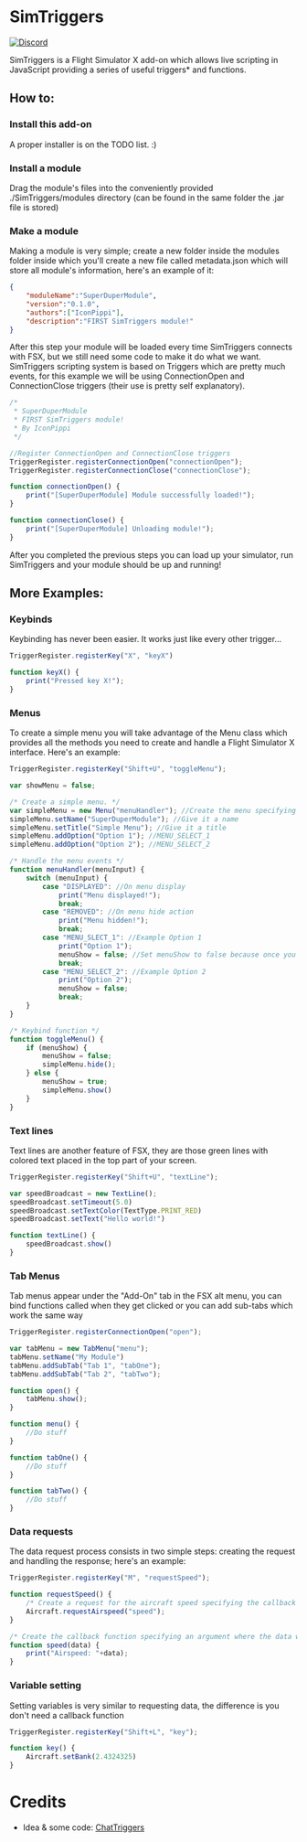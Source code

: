 # SimTriggers
<p align="left">
     <a href="https://discord.gg/cKdyggh">
        <img src="https://discordapp.com/api/guilds/609135276874399798/embed.png" alt="Discord" />
    </a>
</p>
SimTriggers is a Flight Simulator X add-on which allows live scripting in JavaScript providing a series of useful triggers* and functions.

## How to:

### Install this add-on
A proper installer is on the TODO list. :)

### Install a module
Drag the module's files into the conveniently provided ./SimTriggers/modules directory (can be found in the same folder the .jar file is stored)

### Make a module
Making a module is very simple; create a new folder inside the modules folder inside which you'll create a new file called metadata.json which will store all module's information, here's an example of it:
```json
{
    "moduleName":"SuperDuperModule",
    "version":"0.1.0",
    "authors":["IconPippi"],
    "description":"FIRST SimTriggers module!"
}
```
After this step your module will be loaded every time SimTriggers connects with FSX, but we still need some code to make it do what we want. SimTriggers scripting system is based on Triggers which are pretty much events, for this example we will be using ConnectionOpen and ConnectionClose triggers (their use is pretty self explanatory).
```js
/*
 * SuperDuperModule
 * FIRST SimTriggers module!
 * By IconPippi
 */

//Register ConnectionOpen and ConnectionClose triggers
TriggerRegister.registerConnectionOpen("connectionOpen");
TriggerRegister.registerConnectionClose("connectionClose");

function connectionOpen() {
    print("[SuperDuperModule] Module successfully loaded!");
}

function connectionClose() {
    print("[SuperDuperModule] Unloading module!");
}
```
After you completed the previous steps you can load up your simulator, run SimTriggers and your module should be up and running!

## More Examples:

### Keybinds
Keybinding has never been easier. It works just like every other trigger...
```js
TriggerRegister.registerKey("X", "keyX")

function keyX() {
    print("Pressed key X!");
}
```

### Menus
To create a simple menu you will take advantage of the Menu class which provides all the methods you need to create and handle a Flight Simulator X interface. Here's an example:
```js
TriggerRegister.registerKey("Shift+U", "toggleMenu");

var showMenu = false;

/* Create a simple menu. */
var simpleMenu = new Menu("menuHandler"); //Create the menu specifying the handler function
simpleMenu.setName("SuperDuperModule"); //Give it a name
simpleMenu.setTitle("Simple Menu"); //Give it a title
simpleMenu.addOption("Option 1"); //MENU_SELECT_1
simpleMenu.addOption("Option 2"); //MENU_SELECT_2

/* Handle the menu events */
function menuHandler(menuInput) {
    switch (menuInput) {
        case "DISPLAYED": //On menu display
            print("Menu displayed!");
            break;
        case "REMOVED": //On menu hide action
            print("Menu hidden!");
            break;
        case "MENU_SLECT_1": //Example Option 1
            print("Option 1");
            menuShow = false; //Set menuShow to false because once you select an option the menu automatically closes
            break;
        case "MENU_SELECT_2": //Example Option 2
            print("Option 2");
            menuShow = false;
            break;
    }
}

/* Keybind function */
function toggleMenu() {
    if (menuShow) {
        menuShow = false;
        simpleMenu.hide();
    } else {
        menuShow = true;
        simpleMenu.show()
    }
}
```

### Text lines
Text lines are another feature of FSX, they are those green lines with colored text placed in the top part of your screen.
```js
TriggerRegister.registerKey("Shift+U", "textLine");

var speedBroadcast = new TextLine();
speedBroadcast.setTimeout(5.0)
speedBroadcast.setTextColor(TextType.PRINT_RED)
speedBroadcast.setText("Hello world!")

function textLine() {
    speedBroadcast.show()
}
```

### Tab Menus
Tab menus appear under the "Add-On" tab in the FSX alt menu, you can bind functions called when they get clicked or you can add sub-tabs which work the same way
```js
TriggerRegister.registerConnectionOpen("open");

var tabMenu = new TabMenu("menu");
tabMenu.setName("My Module")
tabMenu.addSubTab("Tab 1", "tabOne");
tabMenu.addSubTab("Tab 2", "tabTwo");

function open() {
    tabMenu.show();
}

function menu() {
    //Do stuff
}

function tabOne() {
    //Do stuff
}

function tabTwo() {
    //Do stuff
}
```

### Data requests
The data request process consists in two simple steps: creating the request and handling the response; here's an example:
```js
TriggerRegister.registerKey("M", "requestSpeed");

function requestSpeed() {
    /* Create a request for the aircraft speed specifying the callback function where the data will be delivered */
    Aircraft.requestAirspeed("speed");
}

/* Create the callback function specifying an argument where the data will be passed */
function speed(data) {
    print("Airspeed: "+data);
}
```

### Variable setting
Setting variables is very similar to requesting data, the difference is you don't need a callback function
```js
TriggerRegister.registerKey("Shift+L", "key");

function key() {
    Aircraft.setBank(2.4324325)
}
```

# Credits
- Idea & some code: [ChatTriggers](https://www.chattriggers.com/)